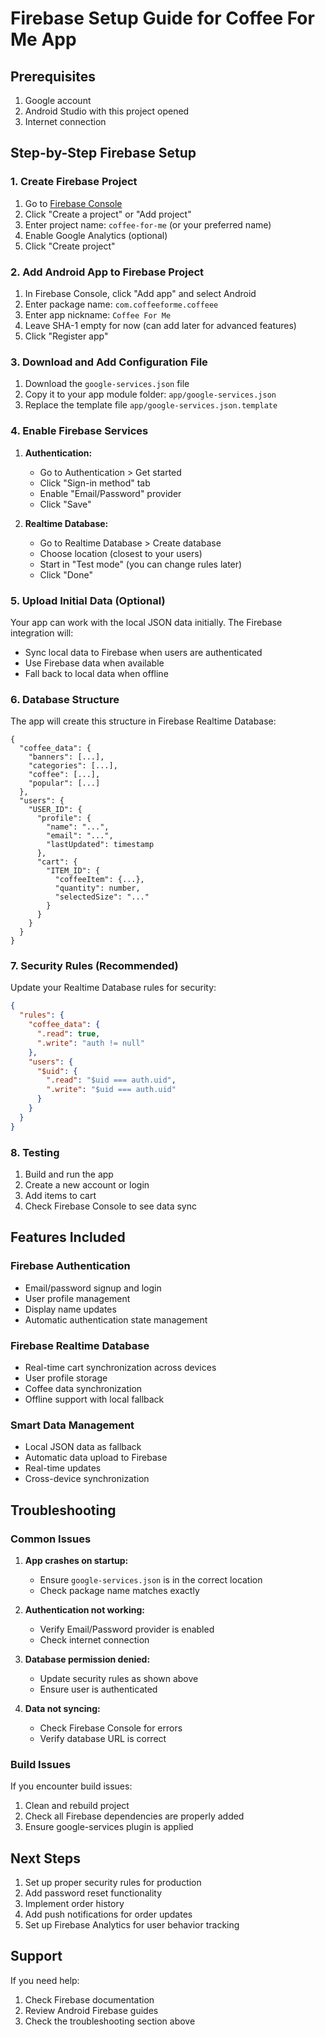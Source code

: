 # Firebase Setup Guide for Coffee For Me App

## Prerequisites
1. Google account
2. Android Studio with this project opened
3. Internet connection

## Step-by-Step Firebase Setup

### 1. Create Firebase Project
1. Go to [Firebase Console](https://console.firebase.google.com/)
2. Click "Create a project" or "Add project"
3. Enter project name: `coffee-for-me` (or your preferred name)
4. Enable Google Analytics (optional)
5. Click "Create project"

### 2. Add Android App to Firebase Project
1. In Firebase Console, click "Add app" and select Android
2. Enter package name: `com.coffeeforme.coffeee`
3. Enter app nickname: `Coffee For Me`
4. Leave SHA-1 empty for now (can add later for advanced features)
5. Click "Register app"

### 3. Download and Add Configuration File
1. Download the `google-services.json` file
2. Copy it to your app module folder: `app/google-services.json`
3. Replace the template file `app/google-services.json.template`

### 4. Enable Firebase Services
1. **Authentication:**
   - Go to Authentication > Get started
   - Click "Sign-in method" tab
   - Enable "Email/Password" provider
   - Click "Save"

2. **Realtime Database:**
   - Go to Realtime Database > Create database
   - Choose location (closest to your users)
   - Start in "Test mode" (you can change rules later)
   - Click "Done"

### 5. Upload Initial Data (Optional)
Your app can work with the local JSON data initially. The Firebase integration will:
- Sync local data to Firebase when users are authenticated
- Use Firebase data when available
- Fall back to local data when offline

### 6. Database Structure
The app will create this structure in Firebase Realtime Database:
```
{
  "coffee_data": {
    "banners": [...],
    "categories": [...],
    "coffee": [...],
    "popular": [...]
  },
  "users": {
    "USER_ID": {
      "profile": {
        "name": "...",
        "email": "...",
        "lastUpdated": timestamp
      },
      "cart": {
        "ITEM_ID": {
          "coffeeItem": {...},
          "quantity": number,
          "selectedSize": "..."
        }
      }
    }
  }
}
```

### 7. Security Rules (Recommended)
Update your Realtime Database rules for security:
```json
{
  "rules": {
    "coffee_data": {
      ".read": true,
      ".write": "auth != null"
    },
    "users": {
      "$uid": {
        ".read": "$uid === auth.uid",
        ".write": "$uid === auth.uid"
      }
    }
  }
}
```

### 8. Testing
1. Build and run the app
2. Create a new account or login
3. Add items to cart
4. Check Firebase Console to see data sync

## Features Included

### Firebase Authentication
- Email/password signup and login
- User profile management
- Display name updates
- Automatic authentication state management

### Firebase Realtime Database
- Real-time cart synchronization across devices
- User profile storage
- Coffee data synchronization
- Offline support with local fallback

### Smart Data Management
- Local JSON data as fallback
- Automatic data upload to Firebase
- Real-time updates
- Cross-device synchronization

## Troubleshooting

### Common Issues
1. **App crashes on startup:**
   - Ensure `google-services.json` is in the correct location
   - Check package name matches exactly

2. **Authentication not working:**
   - Verify Email/Password provider is enabled
   - Check internet connection

3. **Database permission denied:**
   - Update security rules as shown above
   - Ensure user is authenticated

4. **Data not syncing:**
   - Check Firebase Console for errors
   - Verify database URL is correct

### Build Issues
If you encounter build issues:
1. Clean and rebuild project
2. Check all Firebase dependencies are properly added
3. Ensure google-services plugin is applied

## Next Steps
1. Set up proper security rules for production
2. Add password reset functionality
3. Implement order history
4. Add push notifications for order updates
5. Set up Firebase Analytics for user behavior tracking

## Support
If you need help:
1. Check Firebase documentation
2. Review Android Firebase guides
3. Check the troubleshooting section above
